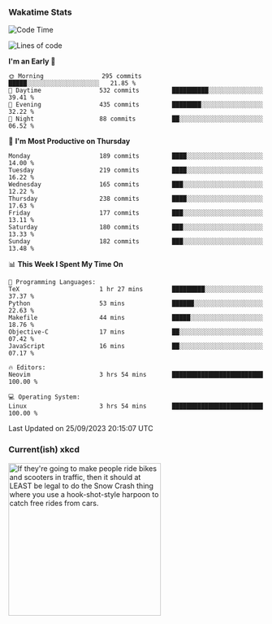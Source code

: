 ### Wakatime Stats
<!--START_SECTION:waka-->
![Code Time](http://img.shields.io/badge/Code%20Time-1%2C963%20hrs%2056%20mins-blue)

![Lines of code](https://img.shields.io/badge/From%20Hello%20World%20I%27ve%20Written-821.7%20thousand%20lines%20of%20code-blue)

**I'm an Early 🐤** 

```text
🌞 Morning                295 commits         █████░░░░░░░░░░░░░░░░░░░░   21.85 % 
🌆 Daytime                532 commits         ██████████░░░░░░░░░░░░░░░   39.41 % 
🌃 Evening                435 commits         ████████░░░░░░░░░░░░░░░░░   32.22 % 
🌙 Night                  88 commits          ██░░░░░░░░░░░░░░░░░░░░░░░   06.52 % 
```
📅 **I'm Most Productive on Thursday** 

```text
Monday                   189 commits         ████░░░░░░░░░░░░░░░░░░░░░   14.00 % 
Tuesday                  219 commits         ████░░░░░░░░░░░░░░░░░░░░░   16.22 % 
Wednesday                165 commits         ███░░░░░░░░░░░░░░░░░░░░░░   12.22 % 
Thursday                 238 commits         ████░░░░░░░░░░░░░░░░░░░░░   17.63 % 
Friday                   177 commits         ███░░░░░░░░░░░░░░░░░░░░░░   13.11 % 
Saturday                 180 commits         ███░░░░░░░░░░░░░░░░░░░░░░   13.33 % 
Sunday                   182 commits         ███░░░░░░░░░░░░░░░░░░░░░░   13.48 % 
```


📊 **This Week I Spent My Time On** 

```text
💬 Programming Languages: 
TeX                      1 hr 27 mins        █████████░░░░░░░░░░░░░░░░   37.37 % 
Python                   53 mins             ██████░░░░░░░░░░░░░░░░░░░   22.63 % 
Makefile                 44 mins             █████░░░░░░░░░░░░░░░░░░░░   18.76 % 
Objective-C              17 mins             ██░░░░░░░░░░░░░░░░░░░░░░░   07.42 % 
JavaScript               16 mins             ██░░░░░░░░░░░░░░░░░░░░░░░   07.17 % 

🔥 Editors: 
Neovim                   3 hrs 54 mins       █████████████████████████   100.00 % 

💻 Operating System: 
Linux                    3 hrs 54 mins       █████████████████████████   100.00 % 
```


 Last Updated on 25/09/2023 20:15:07 UTC
<!--END_SECTION:waka-->

### Current(ish) xkcd
<a id="xkcd-a" title="If they're going to make people ride bikes and scooters in traffic, then it should at LEAST be legal to do the Snow Crash thing where you use a hook-shot-style harpoon to catch free rides from cars." href="https://www.xkcd.com" target="_blank">
        <img align="center" id="xkcd-img" src="https://imgs.xkcd.com/comics/urban_planning_opinion_progression.png" alt="If they're going to make people ride bikes and scooters in traffic, then it should at LEAST be legal to do the Snow Crash thing where you use a hook-shot-style harpoon to catch free rides from cars." height=300 />
</a>
